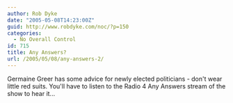 ```yaml
---
author: Rob Dyke
date: "2005-05-08T14:23:00Z"
guid: http://www.robdyke.com/noc/?p=150
categories:
  - No Overall Control
id: 715
title: Any Answers?
url: /2005/05/08/any-answers-2/
---
```

Germaine Greer has some advice for newly elected politicians - don't wear little red suits. You'll have to listen to the Radio 4 Any Answers stream of the show to hear it...
